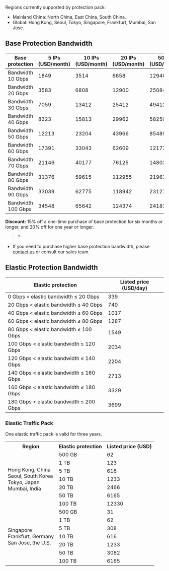 Regions currently supported by protection pack:
- Mainland China: North China, East China, South China.
- Global: Hong Kong, Seoul, Tokyo, Singapore, Frankfurt, Mumbai, San Jose.

## Base Protection Bandwidth

| Base protection | 5 IPs (USD/month) | 10 IPs (USD/month) | 20 IPs (USD/month) | 50 IPs (USD/month) | 100 IPs (USD/month) |
|---------|---------|---------|---------|---------|---------|
| Bandwidth 10 Gbps|1849|3514|6658|12946|22194|
| Bandwidth 20 Gbps|3583|6808|12900|25084|43000|
| Bandwidth 30 Gbps|7059|13412|25412|49412|84706|
| Bandwidth 40 Gbps|8323|15813|29962|58259|99872|
| Bandwidth 50 Gbps|12213|23204|43966|85489|146553|
| Bandwidth 60 Gbps|17391|33043|62609|121739|208696|
| Bandwidth 70 Gbps|21146|40177|76125|148020|253749|
| Bandwidth 80 Gbps|31376|59615|112955|219635|376518|
| Bandwidth 90 Gbps|33039|62775|118942|231276|396474|
| Bandwidth 100 Gbps|34548|65642|124374|241838|414580|

**Discount:** 15% off a one-time purchase of base protection for six months or longer, and 20% off for one year or longer.
>?
- If you need to purchase higher base protection bandwidth, please [contact us](https://intl.cloud.tencent.com/support) or consult our sales team.

## Elastic Protection Bandwidth
| Elastic protection | Listed price (USD/day) |
|---------|---------|
| 0 Gbps < elastic bandwidth ≤ 20 Gbps | 339 |
| 20 Gbps < elastic bandwidth ≤ 40 Gbps | 740 | 
| 40 Gbps < elastic bandwidth ≤ 60 Gbps |1017 | 
| 60 Gbps < elastic bandwidth ≤ 80 Gbps |1287 | 
| 80 Gbps < elastic bandwidth ≤ 100 Gbps |1549| 
| 100 Gbps < elastic bandwidth ≤ 120 Gbps |2034 | 
| 120 Gbps < elastic bandwidth ≤ 140 Gbps |2204 |
| 140 Gbps < elastic bandwidth ≤ 160 Gbps |2713|
| 160 Gbps < elastic bandwidth ≤ 180 Gbps |3329 |
| 180 Gbps < elastic bandwidth ≤ 200 Gbps|3699 | 

### Elastic Traffic Pack
One elastic traffic pack is valid for three years.
<table>
<tr>
<th>Region</th>
<th>Elastic protection</th>
<th>Listed price (USD)</th>
</tr>

<tr>
<td rowspan="7">Hong Kong, China<br>Seoul, South Korea<br>Tokyo, Japan<br>Mumbai, India</td>

<td>500 GB</td>
<td>62</td>
</tr>

<tr>
<td>1 TB</td>
<td>123</td>
</tr>

<tr>
<td>5 TB</td>
<td>616</td>
</tr>

<tr>
<td>10 TB</td>
<td>1233</td>
</tr>

<tr>
<td>20 TB</td>
<td>2466</td>
</tr>

<tr>
<td>50 TB</td>
<td>6165</td>
</tr>

<tr>
<td>100 TB</td>
<td>12330</td>
</tr>

<tr>
<td rowspan="7">Singapore<br>Frankfurt, Germany<br>San Jose, the U.S.</td>

<td>500 GB</td>
<td>31</td>
</tr>

<tr>
<td>1 TB</td>
<td>62</td>
</tr>

<tr>
<td>5 TB</td>
<td>308</td>
</tr>

<tr>
<td>10 TB</td>
<td>616</td>
</tr>

<tr>
<td>20 TB</td>
<td>1233</td>
</tr>

<tr>
<td>50 TB</td>
<td>3082</td>
</tr>

<tr>
<td>100 TB</td>
<td>6165</td>
</tr>
</table>

